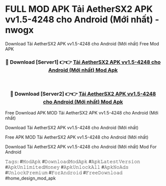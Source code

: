 # FULL MOD APK Tải AetherSX2 APK vv1.5-4248 cho Android (Mới nhất) - nwogx
Download Tải AetherSX2 APK vv1.5-4248 cho Android (Mới nhất) Free Mod APK

<div align="center">
<h3>🔴 Download [Server1] 👉👉 <a href="https://apk-comot.site?title=Tải_AetherSX2_APK_vv1.5-4248_cho_Android_(Mới_nhất)">Tải AetherSX2 APK vv1.5-4248 cho Android (Mới nhất) Mod Apk</a></h3><br>

<h3>🔴 Download [Server2] 👉👉 <a href="https://apk-comot.site?title=Tải_AetherSX2_APK_vv1.5-4248_cho_Android_(Mới_nhất)">Tải AetherSX2 APK vv1.5-4248 cho Android (Mới nhất) Mod Apk</a></h3>
</div>


Free Download APK MOD Tải AetherSX2 APK vv1.5-4248 cho Android (Mới nhất)

Download Tải AetherSX2 APK vv1.5-4248 cho Android (Mới nhất) 

Free APK MOD Tải AetherSX2 APK vv1.5-4248 cho Android (Mới nhất) 

Download Tải AetherSX2 APK vv1.5-4248 cho Android (Mới nhất) Mod For Android

𝚃𝚊𝚐𝚜: #𝙼𝚘𝚍𝙰𝚙𝚔 #𝙳𝚘𝚠𝚗𝚕𝚘𝚊𝚍𝙼𝚘𝚍𝙰𝚙𝚔 #𝙰𝚙𝚔𝙻𝚊𝚝𝚎𝚜𝚝𝚅𝚎𝚛𝚜𝚒𝚘𝚗 #𝙰𝚙𝚔𝚄𝚗𝚕𝚒𝚖𝚒𝚝𝚎𝚍𝙼𝚘𝚗𝚎𝚢 #𝙰𝚙𝚔𝚄𝚗𝚕𝚘𝚌𝚔𝙰𝚕𝚕 #𝙰𝚙𝚔𝙽𝚘𝙰𝚍𝚜 #𝚄𝚗𝚕𝚘𝚌𝚔𝙿𝚛𝚎𝚖𝚒𝚞𝚖 #𝙵𝚘𝚛𝙰𝚗𝚍𝚛𝚘𝚒𝚍 #𝙵𝚛𝚎𝚎𝙳𝚘𝚠𝚗𝚕𝚘𝚊𝚍 #home_design_mod_apk